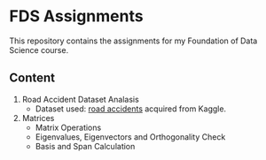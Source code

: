 # FDS Assignments
This repository contains the assignments for my Foundation of Data Science course.

## Content
1. Road Accident Dataset Analasis
    - Dataset used: [road accidents](https://www.kaggle.com/datasets/xavierberge/road-accident-dataset) acquired from Kaggle. 
2. Matrices
    - Matrix Operations
    - Eigenvalues, Eigenvectors and Orthogonality Check
    - Basis and Span Calculation